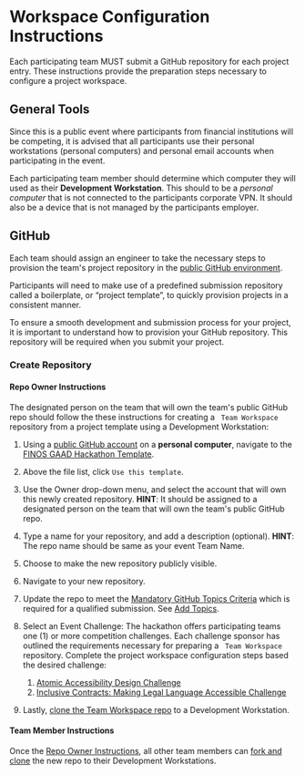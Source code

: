# Workspace Configuration Instructions

Each participating team MUST submit a GitHub repository for each project entry. These instructions provide the preparation steps necessary to configure a project workspace.  

## General Tools
Since this is a public event where participants from financial institutions will be competing, it is advised that all participants use their personal workstations (personal computers) and personal email accounts when participating in the event. 

Each participating team member should determine which computer they will used as their **Development Workstation**. This should to be a *personal computer* that is not connected to the participants corporate VPN. It should also be a device that is not managed by the participants employer. 

## GitHub
Each team should assign an engineer to take the necessary steps to provision the team's project repository in the [public GitHub environment](https://github.com). 

Participants will need to make use of a predefined submission repository called a boilerplate, or “project template”, to quickly provision projects in a consistent manner.

To ensure a smooth development and submission process for your project, it is important to understand how to provision your GitHub repository. This repository will be required when you submit your project. 

### Create Repository

#### Repo Owner Instructions
The designated person on the team that will own the team's public GitHub repo should follow the these instructions for creating a ``` Team Workspace``` repository from a project template using a Development Workstation:

1. Using a [public GitHub account](https://github.com/) on a **personal computer**, navigate to the [FINOS GAAD Hackathon Template](https://github.com/finos-labs/gaad-hackathon-template).
2. Above the file list, click `Use this template`.
3. Use the Owner drop-down menu, and select the account that will own this newly created repository. **HINT**: It should be assigned to a designated person on the team that will own the team's public GitHub repo.
4. Type a name for your repository, and add a description (optional). **HINT**: The repo name should be same as your event Team Name.
5. Choose to make the new repository publicly visible.
6. Navigate to your new repository.
7. Update the repo to meet the [Mandatory GitHub Topics Criteria](./repo-requirements.md) which is required for a qualified submission. See [Add Topics][6].   
8. Select an Event Challenge: The hackathon offers participating teams one (1) or more competition challenges. Each challenge sponsor has outlined the requirements necessary for preparing a  ``` Team Workspace``` repository. Complete the project workspace configuration steps based the desired challenge:

   1. [Atomic Accessibility Design Challenge](../challenges/challenge1/setup.md)
   2.  [Inclusive Contracts: Making Legal Language Accessible Challenge](../challenges/challenge2/setup.md)
   
9. Lastly, [clone the Team Workspace repo][3] to a Development Workstation. 

#### Team Member Instructions
Once the [Repo Owner Instructions](#repo-owner-instructions), all other team members can [fork and clone][4] the new repo to their Development Workstations.


<!--- Reusable Resources --->
[1]: https://code.visualstudio.com/
[2]: https://atom.io
[3]: https://docs.github.com/en/free-pro-team@latest/github/creating-cloning-and-archiving-repositories/cloning-a-repository
[4]: https://docs.github.com/en/get-started/quickstart/fork-a-repo#forking-a-repository
[5]: https://github.com/discoverfinancial/a11y-theme-builder
[6]: https://docs.github.com/en/repositories/managing-your-repositorys-settings-and-features/customizing-your-repository/classifying-your-repository-with-topics
